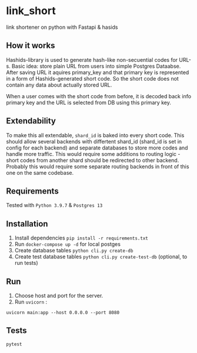 # link_short
link shortener on python with Fastapi &amp; hasids

## How it works
Hashids-library is used to generate hash-like non-secuential codes for URL-s. 
Basic idea: store plain URL from users into simple Postgres Dataabse. After saving URL it aquires primary_key and that primary key is represented in a form of Hashids-generated short code. So the short code does not contain any data about actually stored URL.

When a user comes with the short code from before, it is decoded back info primary key and the URL is selected from DB using this primary key. 

## Extendability
To make this all extendable, `shard_id` is baked into every short code. This should allow several backends with differtent shard_id (shard_id is set in config for each backend) and separate databases to store more codes and handle more traffic. This would require some additions to routing logic - short codes from another shard should be redirected to other backend. Probably this would require some separate routing backends in front of this one on the same codebase.

## Requirements
Tested with `Python 3.9.7` &amp; `Postgres 13`

## Installation
1. Install dependencies `pip install -r requirements.txt`
2. Run `docker-compose up -d` for local postges
3. Create database tables `python cli.py create-db`
4. Create test database tables `python cli.py create-test-db` (optional, to run tests)

## Run

1. Choose host and port for the server.
2. Run `uvicorn` : 
```
uvicorn main:app --host 0.0.0.0 --port 8080
```


## Tests
```
pytest
```
